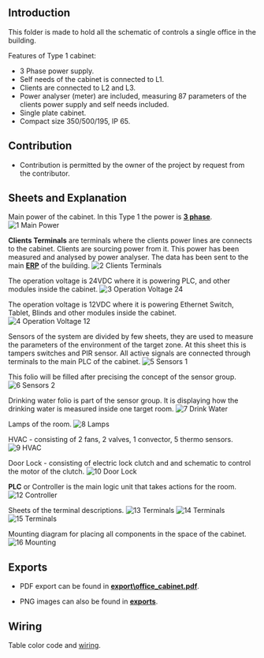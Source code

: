 ## Introduction

This folder is made to hold all the schematic of controls a single office in the building.

Features of Type 1 cabinet:
 - 3 Phase power supply.
 - Self needs of the cabinet is connected to L1.
 - Clients are connected to L2 and L3.
 - Power analyser (meter) are included, measuring 87 parameters of the clients power supply and self needs included.
 - Single plate cabinet.
 - Compact size 350/500/195, IP 65.

## Contribution

- Contribution is permitted by the owner of the project by request from the contributor.

## Sheets and Explanation

Main power of the cabinet. In this Type 1 the power is [**3 phase**](https://en.wikipedia.org/wiki/Three-phase_electric_power).
![1 Main Power](https://raw.githubusercontent.com/bgerp/ztm_doc/master/Cabinets/OfficeCabinet_Type1_L1_3P/exports/1_main_power.png)

**Clients Terminals** are terminals where the clients power lines are connects to the cabinet. Clients are sourcing power from it. This power has been measured and analysed by power analyser. The data has been sent to the main [**ERP**](https://bgerp.com/) of the building.
![2 Clients Terminals](https://raw.githubusercontent.com/bgerp/ztm_doc/master/Cabinets/OfficeCabinet_Type1_L1_3P/exports/2_clients_terminals.png)

The operation voltage is 24VDC where it is powering PLC, and other modules inside the cabinet.
![3 Operation Voltage 24](https://raw.githubusercontent.com/bgerp/ztm_doc/master/Cabinets/OfficeCabinet_Type1_L1_3P/exports/3_operation_voltage_24.png)

The operation voltage is 12VDC where it is powering Ethernet Switch, Tablet, Blinds and other modules inside the cabinet.
![4 Operation Voltage 12](https://raw.githubusercontent.com/bgerp/ztm_doc/master/Cabinets/OfficeCabinet_Type1_L1_3P/exports/4_operation_voltage_12.png)

Sensors of the system are divided by few sheets, they are used to measure the parameters of the environment of the target zone. At this sheet this is tampers switches and PIR sensor. All active signals are connected through terminals to the main PLC of the cabinet.
![5 Sensors 1](https://raw.githubusercontent.com/bgerp/ztm_doc/master/Cabinets/OfficeCabinet_Type1_L1_3P/exports/5_sensors_1.png)

This folio will be filled after precising the concept of the sensor group.
![6 Sensors 2](https://raw.githubusercontent.com/bgerp/ztm_doc/master/Cabinets/OfficeCabinet_Type1_L1_3P/exports/6_sensors_2.png)

Drinking water folio is part of the sensor group. It is displaying how the drinking water is measured inside one target room.
![7 Drink Water](https://raw.githubusercontent.com/bgerp/ztm_doc/master/Cabinets/OfficeCabinet_Type1_L1_3P/exports/7_drink_water.png)

Lamps of the room.
![8 Lamps](https://raw.githubusercontent.com/bgerp/ztm_doc/master/Cabinets/OfficeCabinet_Type1_L1_3P/exports/8_lamps.png)

HVAC - consisting of 2 fans, 2 valves, 1 convector, 5 thermo sensors.
![9 HVAC](https://raw.githubusercontent.com/bgerp/ztm_doc/master/Cabinets/OfficeCabinet_Type1_L1_3P/exports/9_hvac.png)

Door Lock - consisting of electric lock clutch and and schematic to control the motor of the clutch.
![10 Door Lock](https://raw.githubusercontent.com/bgerp/ztm_doc/master/Cabinets/OfficeCabinet_Type1_L1_3P/exports/10_door_lock.png)

**PLC** or Controller is the main logic unit that takes actions for the room. 
![12 Controller](https://raw.githubusercontent.com/bgerp/ztm_doc/master/Cabinets/OfficeCabinet_Type1_L1_3P/exports/12_controller.png)

Sheets of the terminal descriptions.
![13 Terminals](https://raw.githubusercontent.com/bgerp/ztm_doc/master/Cabinets/OfficeCabinet_Type1_L1_3P/exports/13_terminals_1.png)
![14 Terminals](https://raw.githubusercontent.com/bgerp/ztm_doc/master/Cabinets/OfficeCabinet_Type1_L1_3P/exports/14_terminals_2.png)
![15 Terminals](https://raw.githubusercontent.com/bgerp/ztm_doc/master/Cabinets/OfficeCabinet_Type1_L1_3P/exports/15_terminals_3.png)

Mounting diagram for placing all components in the space of the cabinet.
![16 Mounting](https://raw.githubusercontent.com/bgerp/ztm_doc/master/Cabinets/OfficeCabinet_Type1_L1_3P/exports/16_mounting.png)

## Exports

 - PDF export can be found in [**export\office_cabinet.pdf**](https://raw.githubusercontent.com/bgerp/ztm_doc/master/Cabinets/OfficeCabinet_Type1_L1_3P/exports/office_cabinet.pdf).

 - PNG images can also be found in [**exports**](https://github.com/bgerp/ztm_doc/tree/master/Cabinets/OfficeCabinet_Type1_L1_3P/exports).

 ## Wiring 

Table color code and [wiring](https://github.com/bgerp/ztm_doc/blob/master/Wiring/TestOffice/README.md).
